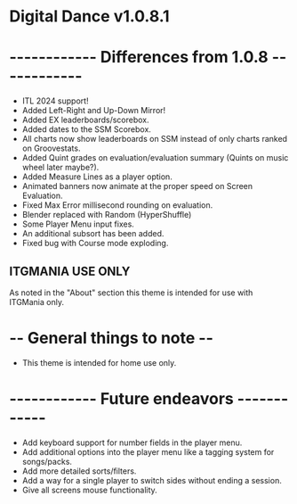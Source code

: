 # Digital Dance v1.0.8.1

# ------------ Differences from 1.0.8 ------------
- ITL 2024 support!
- Added Left-Right and Up-Down Mirror!
- Added EX leaderboards/scorebox.
- Added dates to the SSM Scorebox.
- All charts now show leaderboards on SSM instead of only charts ranked on Groovestats.
- Added Quint grades on evaluation/evaluation summary (Quints on music wheel later maybe?).
- Added Measure Lines as a player option.
- Animated banners now animate at the proper speed on Screen Evaluation.
- Fixed Max Error millisecond rounding on evaluation.
- Blender replaced with Random (HyperShuffle)
- Some Player Menu input fixes.
- An additional subsort has been added.
- Fixed bug with Course mode exploding.

## ITGMANIA USE ONLY
As noted in the "About" section this theme is intended for use with ITGMania only.

# -- General things to note --
- This theme is intended for home use only.

# ------------ Future endeavors ------------
- Add keyboard support for number fields in the player menu.
- Add additional options into the player menu like a tagging system for songs/packs.
- Add more detailed sorts/filters.
- Add a way for a single player to switch sides without ending a session.
- Give all screens mouse functionality.